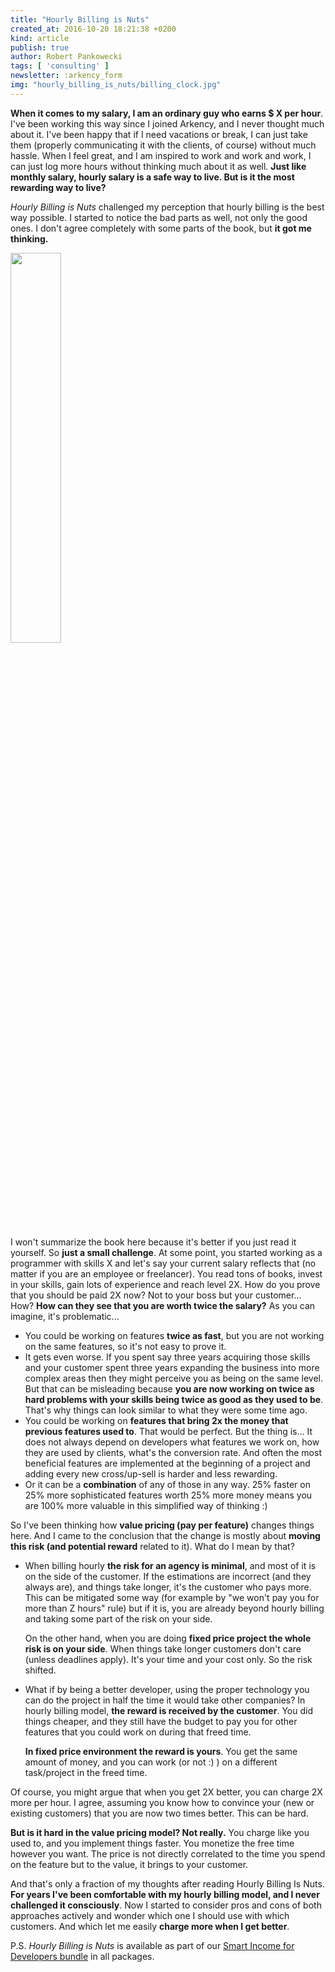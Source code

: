 ```yaml
---
title: "Hourly Billing is Nuts"
created_at: 2016-10-20 18:21:38 +0200
kind: article
publish: true
author: Robert Pankowecki
tags: [ 'consulting' ]
newsletter: :arkency_form
img: "hourly_billing_is_nuts/billing_clock.jpg"
---
```


**When it comes to my salary, I am an ordinary guy who earns $ X per hour**. I've been working this way since I joined Arkency, and I never thought much about it. I've been happy that if I need vacations or break, I can just take them (properly communicating it with the clients, of course) without much hassle. When I feel great, and I am inspired to work and work and work, I can just log more hours without thinking much about it as well. **Just like monthly salary, hourly salary is a safe way to live. But is it the most rewarding way to live?**  
  
_Hourly Billing is Nuts_ challenged my perception that hourly billing is the best way possible. I started to notice the bad parts as well, not only the good ones. I don't agree completely with some parts of the book, but **it got me thinking.**

<!-- more -->

<img src="https://gallery.mailchimp.com/1bb42b52984bfa86e2ce35215/images/a8859d34-bcba-4c51-acec-07e3adfcdc30.jpg" width="40%">

I won't summarize the book here because it's better if you just read it yourself. So **just a small challenge**. At some point, you started working as a programmer with skills X and let's say your current salary reflects that (no matter if you are an employee or freelancer). You read tons of books, invest in your skills, gain lots of experience and reach level 2X. How do you prove that you should be paid 2X now? Not to your boss but your customer... How? **How can they see that you are worth twice the salary?** As you can imagine, it's problematic...

* You could be working on features **twice as fast**, but you are not working on the same features, so it's not easy to prove it.  
* It gets even worse. If you spent say three years acquiring those skills and your customer spent three years expanding the business into more complex areas then they might perceive you as being on the same level. But that can be misleading because **you are now working on twice as hard problems with your skills being twice as good as they used to be**. That's why things can look similar to what they were some time ago.  
* You could be working on **features that bring 2x the money that previous features used to**. That would be perfect. But the thing is... It does not always depend on developers what features we work on, how they are used by clients, what's the conversion rate. And often the most beneficial features are implemented at the beginning of a project and adding every new cross/up-sell is harder and less rewarding.  
* Or it can be a **combination** of any of those in any way. 25% faster on 25% more sophisticated features worth 25% more money means you are 100% more valuable in this simplified way of thinking :)
  
So I've been thinking how **value pricing (pay per feature)** changes things here. And I came to the conclusion that the change is mostly about **moving this risk (and potential reward** related to it). What do I mean by that?

* When billing hourly **the risk for an agency is minimal**, and most of it is on the side of the customer. If the estimations are incorrect (and they always are), and things take longer, it's the customer who pays more. This can be mitigated some way (for example by "we won't pay you for more than Z hours" rule) but if it is, you are already beyond hourly billing and taking some part of the risk on your side.  
  
    On the other hand, when you are doing **fixed price project the whole risk is on your side**. When things take longer customers don't care (unless deadlines apply). It's your time and your cost only. So the risk shifted.  
 
* What if by being a better developer, using the proper technology you can do the project in half the time it would take other companies? In hourly billing model, **the reward is received by the customer**. You did things cheaper, and they still have the budget to pay you for other features that you could work on during that freed time.  
  
    **In fixed price environment the reward is yours**. You get the same amount of money, and you can work (or not :) ) on a different task/project in the freed time.
  
Of course, you might argue that when you get 2X better, you can charge 2X more per hour. I agree, assuming you know how to convince your (new or existing customers) that you are now two times better. This can be hard.  
  
**But is it hard in the value pricing model? Not really.** You charge like you used to, and you implement things faster. You monetize the free time however you want. The price is not directly correlated to the time you spend on the feature but to the value, it brings to your customer.  
  
And that's only a fraction of my thoughts after reading Hourly Billing Is Nuts. **For years I've been comfortable with my hourly billing model, and I never challenged it consciously**. Now I started to consider pros and cons of both approaches actively and wonder which one I should use with which customers. And which let me easily **charge more when I get better**.  
  
P.S. _Hourly Billing is Nuts_ is available as part of our [Smart Income for Developers bundle](http://www.smartincomefordevelopers.com/) in all packages. 
